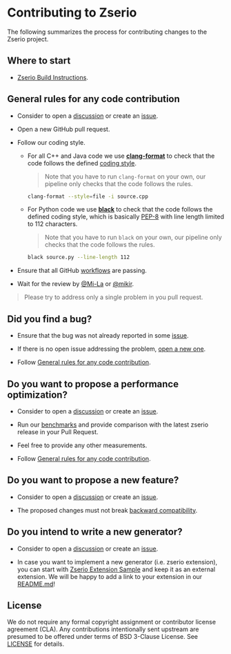 # Contributing to Zserio

The following summarizes the process for contributing changes to the Zserio project.

## Where to start

* [Zserio Build Instructions](doc/ZserioBuildInstructions.md).

## General rules for any code contribution

* Consider to open a [discussion](https://github.com/ndsev/zserio/discussions/new/choose)
  or create an [issue](https://github.com/ndsev/zserio/issues/new/choose).

* Open a new GitHub pull request.

* Follow our coding style.

  * For all C++ and Java code we use [**clang-format**](https://clang.llvm.org/docs/ClangFormat.html) to check
    that the code follows the defined [coding style](.clang-format).

    > Note that you have to run `clang-format` on your own, our pipeline only checks that the code follows
      the rules.
    ```bash
    clang-format --style=file -i source.cpp
    ```

  * For Python code we use [**black**](https://black.readthedocs.io/en/stable/) to check that the code follows
    the defined coding style, which is basically [PEP-8](https://www.python.org/dev/peps/pep-0008/) with line
    length limited to 112 characters.

    > Note that you have to run `black` on your own, our pipeline only checks that the code follows
      the rules.
    ```bash
    black source.py --line-length 112
    ```

* Ensure that all GitHub [workflows](https://github.com/ndsev/zserio/actions) are passing.

* Wait for the review by [@Mi-La](https://www.github.com/Mi-La) or [@mikir](https://www.github.com/mikir).

> Please try to address only a single problem in you pull request.

## Did you find a bug?

* Ensure that the bug was not already reported in some [issue](https://github.com/ndsev/zserio/issues).

* If there is no open issue addressing the problem,
  [open a new one](https://github.com/ndsev/zserio/issues/new?assignees=&labels=bug&projects=&template=bug_report.md&title=).

* Follow [General rules for any code contribution](#general-rules-for-any-code-contribution).

## Do you want to propose a performance optimization?

* Consider to open a [discussion](https://github.com/ndsev/zserio/discussions/new/choose)
  or create an [issue](https://github.com/ndsev/zserio/issues/new/choose).

* Run our [benchmarks](https://github.com/ndsev/zserio/tree/master/benchmarks) and provide comparison with the latest zserio release
  in your Pull Request.

* Feel free to provide any other measurements.

* Follow [General rules for any code contribution](#general-rules-for-any-code-contribution).

## Do you want to propose a new feature?

* Consider to open a [discussion](https://github.com/ndsev/zserio/discussions/new?category=ideas) or create an
  [issue](https://github.com/ndsev/zserio/issues/new?assignees=&labels=&projects=&template=feature_request.md&title=).

* The proposed changes must not break
  [backward compatibility](doc/ZserioCompatibilityGuide.md#schema-language-compatibility).

## Do you intend to write a new generator?

* Consider to open a [discussion](https://github.com/ndsev/zserio/discussions/new?category=ideas) or create an
  [issue](https://github.com/ndsev/zserio/issues/new?assignees=&labels=&projects=&template=feature_request.md&title=).

* In case you want to implement a new generator (i.e. zserio extension), you can start with
  [Zserio Extension Sample](https://github.com/ndsev/zserio-extension-sample)
  and keep it as an external extension. We will be happy to add a link to your extension in our [README.md](README.md)!

## License

We do not require any formal copyright assignment or contributor license agreement (CLA).
Any contributions intentionally sent upstream are presumed to be offered under terms of BSD 3-Clause License.
See [LICENSE](https://github.com/ndsev/zserio/LICENSE) for details.
